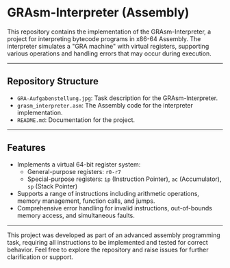 # GRAsm-Interpreter (Assembly)

This repository contains the implementation of the GRAsm-Interpreter, a project for interpreting bytecode programs in x86-64 Assembly. The interpreter simulates a "GRA machine" with virtual registers, supporting various operations and handling errors that may occur during execution.

---

## **Repository Structure**

- `GRA-Aufgabenstellung.jpg`: Task description for the GRAsm-Interpreter.
- `grasm_interpreter.asm`: The Assembly code for the interpreter implementation.
- `README.md`: Documentation for the project.
---

## **Features**

- Implements a virtual 64-bit register system:
  - General-purpose registers: `r0-r7`
  - Special-purpose registers: `ip` (Instruction Pointer), `ac` (Accumulator), `sp` (Stack Pointer)
- Supports a range of instructions including arithmetic operations, memory management, function calls, and jumps.
- Comprehensive error handling for invalid instructions, out-of-bounds memory access, and simultaneous faults.

---

This project was developed as part of an advanced assembly programming task, requiring all instructions to be implemented and tested for correct behavior. Feel free to explore the repository and raise issues for further clarification or support.

